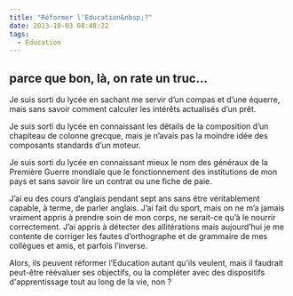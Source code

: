 ```yaml
---
title: "Réformer l'Education&nbsp;?"
date: 2013-10-03 08:48:22
tags:
  - Education
---
```


## parce que bon, là, on rate un truc…

Je suis sorti du lycée en sachant me servir d’un compas et d’une équerre, mais sans savoir comment calculer les intérêts actualisés d’un prêt.

Je suis sorti du lycée en connaissant les détails de la composition d’un chapiteau de colonne grecque, mais je n’avais pas la moindre idée des composants standards d’un moteur.

Je suis sorti du lycée en connaissant mieux le nom des généraux de la Première Guerre mondiale que le fonctionnement des institutions de mon pays et sans savoir lire un contrat ou une fiche de paie.

J’ai eu des cours d’anglais pendant sept ans sans être véritablement capable, à terme, de parler anglais. J’ai fait du sport, mais on ne m’a jamais vraiment appris à prendre soin de mon corps, ne serait-ce qu’à le nourrir correctement. J’ai appris à détecter des allitérations mais aujourd’hui je me contente de corriger les fautes d’orthographe et de grammaire de mes collègues et amis, et parfois l’inverse.

Alors, ils peuvent réformer l’Education autant qu’ils veulent, mais il faudrait peut-être réévaluer ses objectifs, ou la compléter avec des dispositifs d'apprentissage tout au long de la vie, non&nbsp;?
